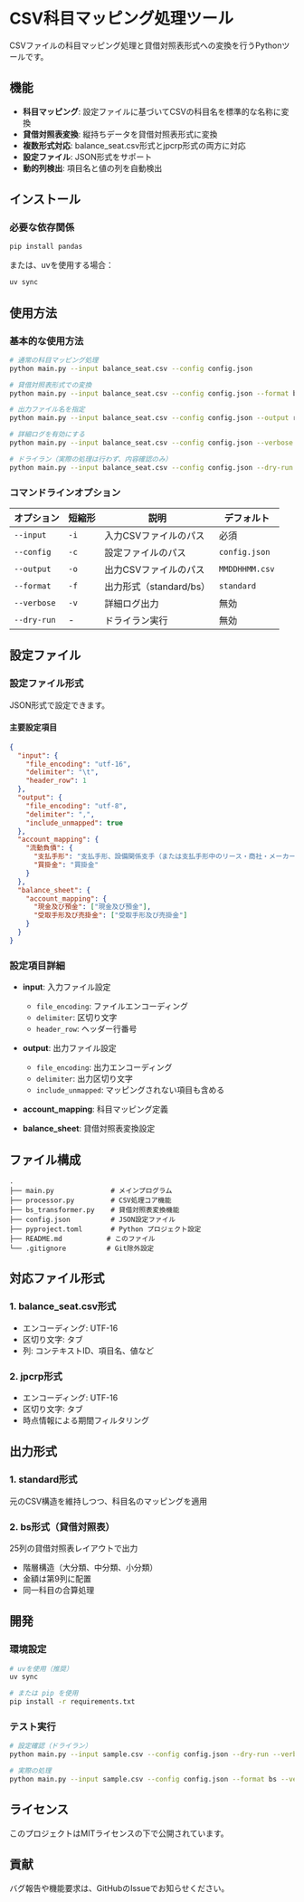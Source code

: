 # CSV科目マッピング処理ツール

CSVファイルの科目マッピング処理と貸借対照表形式への変換を行うPythonツールです。

## 機能

- **科目マッピング**: 設定ファイルに基づいてCSVの科目名を標準的な名称に変換
- **貸借対照表変換**: 縦持ちデータを貸借対照表形式に変換
- **複数形式対応**: balance_seat.csv形式とjpcrp形式の両方に対応
- **設定ファイル**: JSON形式をサポート
- **動的列検出**: 項目名と値の列を自動検出

## インストール

### 必要な依存関係

```bash
pip install pandas
```

または、uvを使用する場合：

```bash
uv sync
```

## 使用方法

### 基本的な使用方法

```bash
# 通常の科目マッピング処理
python main.py --input balance_seat.csv --config config.json

# 貸借対照表形式での変換
python main.py --input balance_seat.csv --config config.json --format bs

# 出力ファイル名を指定
python main.py --input balance_seat.csv --config config.json --output result.csv

# 詳細ログを有効にする
python main.py --input balance_seat.csv --config config.json --verbose

# ドライラン（実際の処理は行わず、内容確認のみ）
python main.py --input balance_seat.csv --config config.json --dry-run
```

### コマンドラインオプション

| オプション | 短縮形 | 説明 | デフォルト |
|-----------|--------|------|-----------|
| `--input` | `-i` | 入力CSVファイルのパス | 必須 |
| `--config` | `-c` | 設定ファイルのパス | `config.json` |
| `--output` | `-o` | 出力CSVファイルのパス | `MMDDHHMM.csv` |
| `--format` | `-f` | 出力形式（standard/bs） | `standard` |
| `--verbose` | `-v` | 詳細ログ出力 | 無効 |
| `--dry-run` | - | ドライラン実行 | 無効 |

## 設定ファイル

### 設定ファイル形式

JSON形式で設定できます。

#### 主要設定項目

```json
{
  "input": {
    "file_encoding": "utf-16",
    "delimiter": "\t",
    "header_row": 1
  },
  "output": {
    "file_encoding": "utf-8",
    "delimiter": ",",
    "include_unmapped": true
  },
  "account_mapping": {
    "流動負債": {
      "支払手形": "支払手形、設備関係支手（または支払手形中のリース・商社・メーカー等）",
      "買掛金": "買掛金"
    }
  },
  "balance_sheet": {
    "account_mapping": {
      "現金及び預金": ["現金及び預金"],
      "受取手形及び売掛金": ["受取手形及び売掛金"]
    }
  }
}
```

### 設定項目詳細

- **input**: 入力ファイル設定
  - `file_encoding`: ファイルエンコーディング
  - `delimiter`: 区切り文字
  - `header_row`: ヘッダー行番号

- **output**: 出力ファイル設定
  - `file_encoding`: 出力エンコーディング
  - `delimiter`: 出力区切り文字
  - `include_unmapped`: マッピングされない項目も含める

- **account_mapping**: 科目マッピング定義
- **balance_sheet**: 貸借対照表変換設定

## ファイル構成

```
.
├── main.py              # メインプログラム
├── processor.py         # CSV処理コア機能
├── bs_transformer.py    # 貸借対照表変換機能
├── config.json          # JSON設定ファイル
├── pyproject.toml       # Python プロジェクト設定
├── README.md           # このファイル
└── .gitignore          # Git除外設定
```

## 対応ファイル形式

### 1. balance_seat.csv形式
- エンコーディング: UTF-16
- 区切り文字: タブ
- 列: コンテキストID、項目名、値など

### 2. jpcrp形式
- エンコーディング: UTF-16
- 区切り文字: タブ
- 時点情報による期間フィルタリング

## 出力形式

### 1. standard形式
元のCSV構造を維持しつつ、科目名のマッピングを適用

### 2. bs形式（貸借対照表）
25列の貸借対照表レイアウトで出力
- 階層構造（大分類、中分類、小分類）
- 金額は第9列に配置
- 同一科目の合算処理

## 開発

### 環境設定

```bash
# uvを使用（推奨）
uv sync

# または pip を使用
pip install -r requirements.txt
```

### テスト実行

```bash
# 設定確認（ドライラン）
python main.py --input sample.csv --config config.json --dry-run --verbose

# 実際の処理
python main.py --input sample.csv --config config.json --format bs --verbose
```

## ライセンス

このプロジェクトはMITライセンスの下で公開されています。

## 貢献

バグ報告や機能要求は、GitHubのIssueでお知らせください。